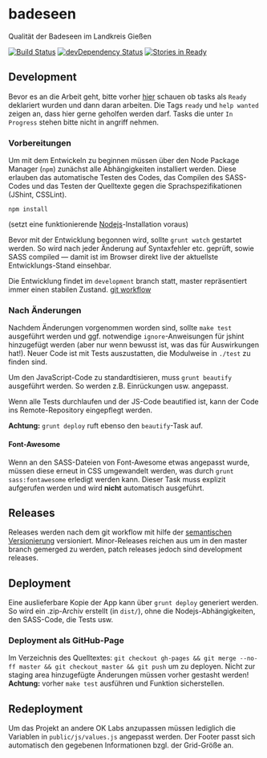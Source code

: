 badeseen
========

Qualität der Badeseen im Landkreis Gießen

[![Build Status](https://travis-ci.org/CodeForGiessen/badeseen.svg?branch=master)](https://travis-ci.org/CodeForGiessen/badeseen)
[![devDependency Status](https://david-dm.org/CodeForGiessen/badeseen/dev-status.svg?branch=master)](https://david-dm.org/CodeForGiessen/badeseen#info=devDependencies)
[![Stories in Ready](https://badge.waffle.io/CodeForGiessen/badeseen.png?label=ready&title=Ready)](https://waffle.io/CodeForGiessen/badeseen)

## Development
Bevor es an die Arbeit geht, bitte vorher [hier](https://waffle.io/CodeForGiessen/badeseen) schauen ob tasks als `Ready` deklariert wurden und dann daran arbeiten. Die Tags `ready` und `help wanted` zeigen an, dass hier gerne geholfen werden darf. Tasks die unter `In Progress` stehen bitte nicht in angriff nehmen.

### Vorbereitungen
Um mit dem Entwickeln zu beginnen müssen über den Node Package Manager (`npm`) zunächst alle Abhängigkeiten installiert werden. Diese erlauben das automatische Testen des Codes, das Compilen des SASS-Codes und das Testen der Quelltexte gegen die Sprachspezifikationen (JShint, CSSLint).

```
npm install
```
(setzt eine funktionierende [Nodejs](http://nodejs.org)-Installation voraus)

Bevor mit der Entwicklung begonnen wird, sollte `grunt watch` gestartet werden. So wird nach jeder Änderung auf Syntaxfehler etc. geprüft, sowie SASS compiled — damit ist im Browser direkt live der aktuellste Entwicklungs-Stand einsehbar.

Die Entwicklung findet im `development` branch statt, master repräsentiert immer einen stabilen Zustand. [git workflow](http://nvie.com/posts/a-successful-git-branching-model/)

### Nach Änderungen
Nachdem Änderungen vorgenommen worden sind, sollte `make test` ausgeführt werden und ggf. notwendige `ignore`-Anweisungen für jshint hinzugefügt werden (aber nur wenn bewusst ist, was das für Auswirkungen hat!). Neuer Code ist mit Tests auszustatten, die Modulweise in `./test` zu finden sind.

Um den JavaScript-Code zu standardtisieren, muss `grunt beautify` ausgeführt werden. So werden z.B. Einrückungen usw. angepasst.

Wenn alle Tests durchlaufen und der JS-Code beautified ist, kann der Code ins Remote-Repository eingepflegt werden.

**Achtung:** `grunt deploy` ruft ebenso den `beautify`-Task auf.

#### Font-Awesome
Wenn an den SASS-Dateien von Font-Awesome etwas angepasst wurde, müssen diese erneut in CSS umgewandelt werden, was durch `grunt sass:fontawesome` erledigt werden kann. Dieser Task muss explizit aufgerufen werden und wird **nicht** automatisch ausgeführt.

## Releases
Releases werden nach dem git workflow mit hilfe der [semantischen Versionierung](http://semver.org) versioniert. Minor-Releases reichen aus um in den master branch gemerged zu werden, patch releases jedoch sind development releases.

## Deployment
Eine auslieferbare Kopie der App kann über `grunt deploy` generiert werden. So wird ein .zip-Archiv erstellt (in `dist/`), ohne die Nodejs-Abhängigkeiten, den SASS-Code, die Tests usw.

### Deployment als GitHub-Page
Im Verzeichnis des Quelltextes: `git checkout gh-pages && git merge --no-ff master && git checkout master && git push` um zu deployen. Nicht zur staging area hinzugefügte Änderungen müssen vorher gestasht werden!
**Achtung:** vorher `make test` ausführen und Funktion sicherstellen.

## Redeployment
Um das Projekt an andere OK Labs anzupassen müssen lediglich die Variablen in `public/js/values.js` angepasst werden. Der Footer passt sich automatisch den gegebenen Informationen bzgl. der Grid-Größe an.